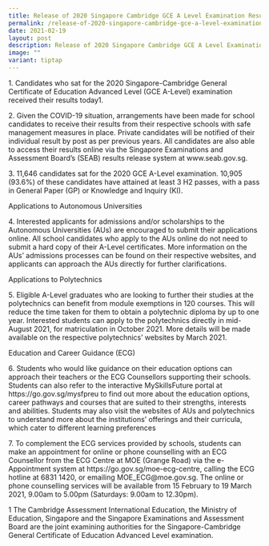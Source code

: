 ```yaml
---
title: Release of 2020 Singapore Cambridge GCE A Level Examination Results
permalink: /release-of-2020-singapore-cambridge-gce-a-level-examination-results/
date: 2021-02-19
layout: post
description: Release of 2020 Singapore Cambridge GCE A Level Examination Results
image: ""
variant: tiptap
---
```

<p>1. Candidates who sat for the 2020 Singapore-Cambridge General Certificate
of Education Advanced Level (GCE A-Level) examination received their results
today1.</p>
<p>2. Given the COVID-19 situation, arrangements have been made for school
candidates to receive their results from their respective schools with
safe management measures in place. Private candidates will be notified
of their individual result by post as per previous years. All candidates
are also able to access their results online via the Singapore Examinations
and Assessment Board’s (SEAB) results release system at www.seab.gov.sg.</p>
<p>3. 11,646 candidates sat for the 2020 GCE A-Level examination. 10,905
(93.6%) of these candidates have attained at least 3 H2 passes, with a
pass in General Paper (GP) or Knowledge and Inquiry (KI).</p>
<p>Applications to Autonomous Universities</p>
<p>4. Interested applicants for admissions and/or scholarships to the Autonomous
Universities (AUs) are encouraged to submit their applications online.
All school candidates who apply to the AUs online do not need to submit
a hard copy of their A-Level certificates. More information on the AUs’
admissions processes can be found on their respective websites, and applicants
can approach the AUs directly for further clarifications.</p>
<p>Applications to Polytechnics</p>
<p>5. Eligible A-Level graduates who are looking to further their studies
at the polytechnics can benefit from module exemptions in 120 courses.
This will reduce the time taken for them to obtain a polytechnic diploma
by up to one year. Interested students can apply to the polytechnics directly
in mid-August 2021, for matriculation in October 2021. More details will
be made available on the respective polytechnics’ websites by March 2021.</p>
<p>Education and Career Guidance (ECG)</p>
<p>6. Students who would like guidance on their education options can approach
their teachers or the ECG Counsellors supporting their schools. Students
can also refer to the interactive MySkillsFuture portal at https://go.gov.sg/mysfpreu
to find out more about the education options, career pathways and courses
that are suited to their strengths, interests and abilities. Students may
also visit the websites of AUs and polytechnics to understand more about
the institutions’ offerings and their curricula, which cater to different
learning preferences</p>
<p>7. To complement the ECG services provided by schools, students can make
an appointment for online or phone counselling with an ECG Counsellor from
the ECG Centre at MOE (Grange Road) via the e-Appointment system at https://go.gov.sg/moe-ecg-centre,
calling the ECG hotline at 6831 1420, or emailing MOE_ECG@moe.gov.sg. The
online or phone counselling services will be available from 15 February
to 19 March 2021, 9.00am to 5.00pm (Saturdays: 9.00am to 12.30pm).</p>
<p>1 The Cambridge Assessment International Education, the Ministry of Education,
Singapore and the Singapore Examinations and Assessment Board are the joint
examining authorities for the Singapore-Cambridge General Certificate of
Education Advanced Level examination.</p>
<p></p>